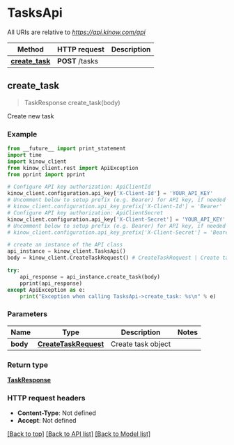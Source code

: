 # TasksApi

All URIs are relative to *https://api.kinow.com/api*

Method | HTTP request | Description
------------- | ------------- | -------------
[**create_task**](#create_task) | **POST** /tasks | 


## **create_task**
> TaskResponse create_task(body)



Create new task

### Example 
```python
from __future__ import print_statement
import time
import kinow_client
from kinow_client.rest import ApiException
from pprint import pprint

# Configure API key authorization: ApiClientId
kinow_client.configuration.api_key['X-Client-Id'] = 'YOUR_API_KEY'
# Uncomment below to setup prefix (e.g. Bearer) for API key, if needed
# kinow_client.configuration.api_key_prefix['X-Client-Id'] = 'Bearer'
# Configure API key authorization: ApiClientSecret
kinow_client.configuration.api_key['X-Client-Secret'] = 'YOUR_API_KEY'
# Uncomment below to setup prefix (e.g. Bearer) for API key, if needed
# kinow_client.configuration.api_key_prefix['X-Client-Secret'] = 'Bearer'

# create an instance of the API class
api_instance = kinow_client.TasksApi()
body = kinow_client.CreateTaskRequest() # CreateTaskRequest | Create task object

try: 
    api_response = api_instance.create_task(body)
    pprint(api_response)
except ApiException as e:
    print("Exception when calling TasksApi->create_task: %s\n" % e)
```

### Parameters

Name | Type | Description  | Notes
------------- | ------------- | ------------- | -------------
 **body** | [**CreateTaskRequest**](#CreateTaskRequest)| Create task object | 

### Return type

[**TaskResponse**](#TaskResponse)

### HTTP request headers

 - **Content-Type**: Not defined
 - **Accept**: Not defined

[[Back to top]](#) [[Back to API list]](#documentation-for-api-endpoints) [[Back to Model list]](#documentation-for-models)

